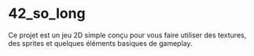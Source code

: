 # 42_so_long
Ce projet est un jeu 2D simple conçu pour vous faire utiliser des textures, des sprites et quelques éléments basiques de gameplay.
